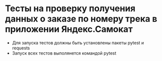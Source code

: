 ﻿# Тесты на проверку получения данных о заказе по номеру трека в приложении Яндекс.Самокат
- Для запуска тестов должны быть установлены пакеты pytest и requests
- Запуск всех тестов выполянется командой pytest